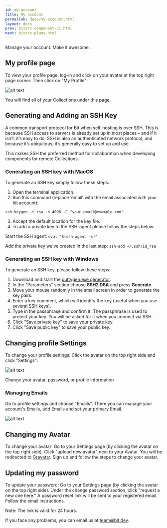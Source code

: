 ```yaml
---
id: my-account
title: My account
permalink: docs/my-account.html
layout: docs
prev: bitsrc-component-ci.html
next: bitsrc-plans.html
---
```


Manage your account. Make it awesome.

## My profile page

To view your profile page, log-in and click on your avatar at the top right page corner. Then click on "My Profile":

![alt text](https://storage.googleapis.com/bit-docs/myprofile1.png "Myprofile 1")

You will find all of your Collections under this page.

## Generating and Adding an SSH Key

A common transport protocol for Bit when self-hosting is over SSH. This is because SSH access to servers is already set up in most places – and if it isn’t, it’s easy to do. SSH is also an authenticated network protocol; and because it’s ubiquitous, it’s generally easy to set up and use.

This makes SSH the preferred method for collaboration when developing components for remote Collections.

### Generating an SSH key with MacOS

To generate an SSH key simply follow these steps:

1. Open the terminal application.
2. Run this command (replace ‘email’ with the email associated with your bit account):

`ssh-keygen -t rsa -b 4096 -C "your_email@example.com"`

3. Accept the default location for the key file.
4. To add a private key to the SSH-agent please follow the steps below:

Start the SSH agent: `eval "$(ssh-agent -s)"`

Add the private key we’ve created in the last step: `ssh-add ~/.ssh/id_rsa`

### Generating an SSH key with Windows

To generate an SSH key, please follow these steps:

1. Download and start the [puttygen.exe generator](https://winscp.net/eng/docs/ui_puttygen).
2. In the "Parameters" section choose **SSH2 DSA** and press **Generate**.
3. Move your mouse randomly in the small screen in order to generate the key pairs.
4. Enter a key comment, which will identify the key (useful when you use several SSH keys).
5. Type in the passphrase and confirm it. The passphrase is used to protect your key. You will be asked for it when you connect via SSH.
6. Click "Save private key" to save your private key.
7. Click "Save public key" to save your public key.

## Changing profile Settings

To change your profile settings:
Click the avatar on the top right side and click "Settings":

![alt text](https://storage.googleapis.com/bit-docs/profilesettings1.png "Profile settings 1")

Change your avatar, password, or profile information

### Managing Emails

Go to profile settings and choose "Emails".
There you can manage your account's Emails, add Emails and set your primary Email.

![alt text](https://storage.googleapis.com/bit-docs/Screen%20Shot%202017-12-18%20at%206.08.36%20PM.png "Email settings 1")

## Changing my Avatar

To change your avatar:
Go to your Settings page (by clicking the avatar on the top right side).
Click "upload new avatar" next to your Avatar.
You will be redirected to [Gravatar](https://en.gravatar.com/site/signup).
Sign up and follow the steps to change your avatar.

## Updating my password

To update your password: 
Go to your Settings page (by clicking the avatar on the top right side).
Under the change password section, click "request a new one here." 
A password reset link will be sent to your registered email.
Follow the email instructions.

Note:
The link is valid for 24 hours.

If you face any problems, you can email us at [team@bit.dev](mailto:team@bit.dev).
